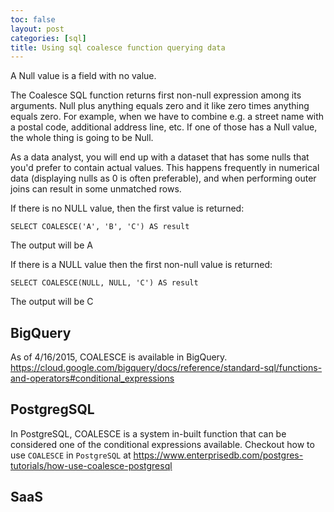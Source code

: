 ```yaml
---
toc: false
layout: post
categories: [sql]
title: Using sql coalesce function querying data
---
```


A Null value is a field with no value.

The Coalesce SQL function returns first non-null expression among its arguments. Null plus anything equals zero and it like zero times anything equals zero. 
For example, when we have to combine e.g. a street name with a postal code, additional address line, etc. 
If one of those has a Null value, the whole thing is going to be Null.

As a data analyst, you will end up with a dataset that has some nulls that you'd prefer to contain actual values. This happens frequently in numerical data (displaying nulls as 0 is often preferable), and when performing outer joins can result in some unmatched rows.

If there is no NULL value, then the first value is returned:
```
SELECT COALESCE('A', 'B', 'C') AS result

```
The output will be A

If there is a NULL value then the first non-null value is returned:
```
SELECT COALESCE(NULL, NULL, 'C') AS result
```
The output will be C

## BigQuery
As of 4/16/2015, COALESCE is available in BigQuery.
https://cloud.google.com/bigquery/docs/reference/standard-sql/functions-and-operators#conditional_expressions

## PostgregSQL

In PostgreSQL, COALESCE is a system in-built function that can be considered one of the conditional expressions available.
Checkout how to use `COALESCE` in `PostgreSQL` at https://www.enterprisedb.com/postgres-tutorials/how-use-coalesce-postgresql

## SaaS
